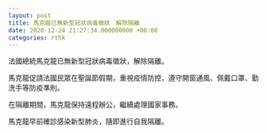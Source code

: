 ```yaml
---
layout: post
title: 馬克龍已無新型冠狀病毒徵狀　解除隔離
date: 2020-12-24 21:27:34.000000000 +08:00
categories: rthk
---
```


法國總統馬克龍已無新型冠狀病毒徵狀，解除隔離。

馬克龍促請法國民眾在聖誕節假期，重視疫情防控，遵守開窗通風、佩戴口罩、勤洗手等防疫準則。

在隔離期間，馬克龍保持遠程辦公，繼續處理國家事務。

馬克龍早前確診感染新型肺炎，隨即進行自我隔離。
